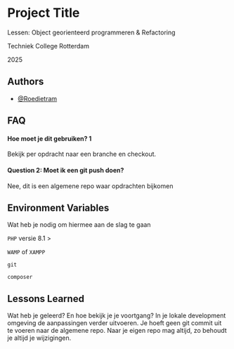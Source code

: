 # Project Title

Lessen: Object georienteerd programmeren & Refactoring

Techniek College Rotterdam

2025

## Authors

- [@Roedietram](https://www.github.com/ROedietram)




## FAQ

#### Hoe moet je dit gebruiken? 1

Bekijk per opdracht naar een branche en checkout.

#### Question 2: Moet ik een git push doen?

Nee, dit is een algemene repo waar opdrachten bijkomen


## Environment Variables

Wat heb je nodig om hiermee aan de slag te gaan

`PHP` versie 8.1 >

`WAMP` of `XAMPP`

`git`

`composer`



## Lessons Learned

Wat heb je geleerd? En hoe bekijk je je voortgang?
In je lokale development omgeving de aanpassingen verder uitvoeren. Je hoeft geen git commit uit te voeren naar de algemene repo. Naar je eigen repo mag altijd, zo behoudt je altijd je wijzigingen.

